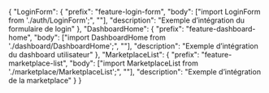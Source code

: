 {
  "LoginForm": {
    "prefix": "feature-login-form",
    "body": ["import LoginForm from './auth/LoginForm';", "<LoginForm />"],
    "description": "Exemple d’intégration du formulaire de login"
  },
  "DashboardHome": {
    "prefix": "feature-dashboard-home",
    "body": ["import DashboardHome from './dashboard/DashboardHome';", "<DashboardHome />"],
    "description": "Exemple d’intégration du dashboard utilisateur"
  },
  "MarketplaceList": {
    "prefix": "feature-marketplace-list",
    "body": ["import MarketplaceList from './marketplace/MarketplaceList';", "<MarketplaceList />"],
    "description": "Exemple d’intégration de la marketplace"
  }
}
